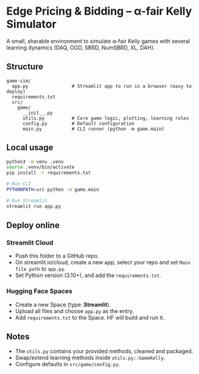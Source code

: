 # Edge Pricing & Bidding – α-fair Kelly Simulator

A small, sharable environment to simulate α-fair Kelly games with several learning dynamics (DAQ, OGD, SBRD, NumSBRD, XL, DAH).

## Structure
```
game-sim/
  app.py                # Streamlit app to run in a browser (easy to deploy)
  requirements.txt
  src/
    game/
      __init__.py
      utils.py          # Core game logic, plotting, learning rules
      config.py         # Default configuration
      main.py           # CLI runner (python -m game.main)
```

## Local usage

```bash
python3 -m venv .venv
source .venv/bin/activate
pip install -r requirements.txt

# Run CLI
PYTHONPATH=src python -m game.main

# Run Streamlit
streamlit run app.py
```

## Deploy online

### Streamlit Cloud
- Push this folder to a GitHub repo.
- On streamlit.io/cloud, create a new app, select your repo and set `Main file path` to `app.py`.
- Set Python version (3.10+), and add the `requirements.txt`.

### Hugging Face Spaces
- Create a new Space (type: **Streamlit**).
- Upload all files and choose `app.py` as the entry.
- Add `requirements.txt` to the Space. HF will build and run it.

## Notes
- The `utils.py` contains your provided methods, cleaned and packaged.
- Swap/extend learning methods inside `utils.py::GameKelly`.
- Configure defaults in `src/game/config.py`.
